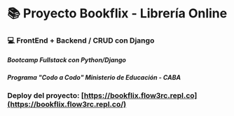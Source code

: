 # 📚 Proyecto Bookflix - Librería Online 
### 💻 FrontEnd + Backend / CRUD con Django 
##### Bootcamp Fullstack con Python/Django
##### Programa "Codo a Codo" Ministerio de Educación - CABA 
### Deploy del proyecto: [https://bookflix.flow3rc.repl.co](https://bookflix.flow3rc.repl.co/)

